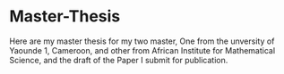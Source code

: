 # Master-Thesis
Here are my master thesis for my two master, One from the unversity of Yaounde 1, Cameroon, and other from African Institute for Mathematical Science, and the draft of the Paper I submit for publication.
